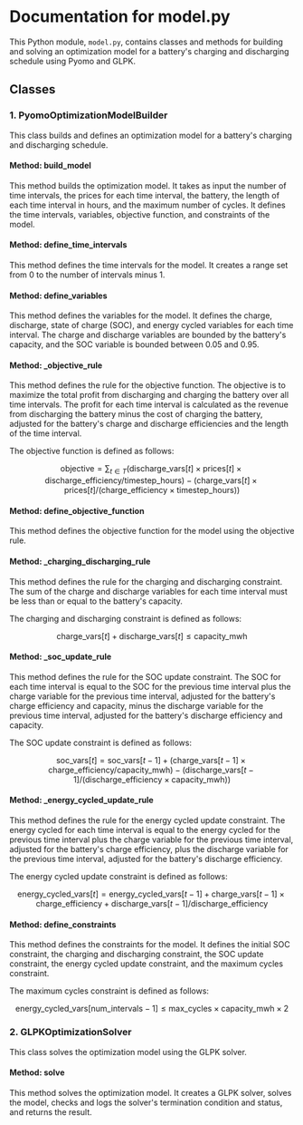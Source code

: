 # Documentation for model.py

This Python module, `model.py`, contains classes and methods for building and solving an optimization model for a battery's charging and discharging schedule using Pyomo and GLPK.

## Classes

### 1. PyomoOptimizationModelBuilder

This class builds and defines an optimization model for a battery's charging and discharging schedule.

#### Method: build_model

This method builds the optimization model. It takes as input the number of time intervals, the prices for each time interval, the battery, the length of each time interval in hours, and the maximum number of cycles. It defines the time intervals, variables, objective function, and constraints of the model.

#### Method: define_time_intervals

This method defines the time intervals for the model. It creates a range set from 0 to the number of intervals minus 1.

#### Method: define_variables

This method defines the variables for the model. It defines the charge, discharge, state of charge (SOC), and energy cycled variables for each time interval. The charge and discharge variables are bounded by the battery's capacity, and the SOC variable is bounded between 0.05 and 0.95.

#### Method: _objective_rule

This method defines the rule for the objective function. The objective is to maximize the total profit from discharging and charging the battery over all time intervals. The profit for each time interval is calculated as the revenue from discharging the battery minus the cost of charging the battery, adjusted for the battery's charge and discharge efficiencies and the length of the time interval.

The objective function is defined as follows:

$$
\text{{objective}} = \sum_{t \in T} \left( \text{{discharge\_vars}}[t] \times \text{{prices}}[t] \times \text{{discharge\_efficiency}} / \text{{timestep\_hours}} \right) - \left( \text{{charge\_vars}}[t] \times \text{{prices}}[t] / (\text{{charge\_efficiency}} \times \text{{timestep\_hours}}) \right)
$$

#### Method: define_objective_function

This method defines the objective function for the model using the objective rule.

#### Method: _charging_discharging_rule

This method defines the rule for the charging and discharging constraint. The sum of the charge and discharge variables for each time interval must be less than or equal to the battery's capacity.

The charging and discharging constraint is defined as follows:

$$
\text{{charge\_vars}}[t] + \text{{discharge\_vars}}[t] \leq \text{{capacity\_mwh}}
$$

#### Method: _soc_update_rule

This method defines the rule for the SOC update constraint. The SOC for each time interval is equal to the SOC for the previous time interval plus the charge variable for the previous time interval, adjusted for the battery's charge efficiency and capacity, minus the discharge variable for the previous time interval, adjusted for the battery's discharge efficiency and capacity.

The SOC update constraint is defined as follows:

$$
\text{{soc\_vars}}[t] = \text{{soc\_vars}}[t - 1] + \left( \text{{charge\_vars}}[t - 1] \times \text{{charge\_efficiency}} / \text{{capacity\_mwh}} \right) - \left( \text{{discharge\_vars}}[t - 1] / (\text{{discharge\_efficiency}} \times \text{{capacity\_mwh}}) \right)
$$

#### Method: _energy_cycled_update_rule

This method defines the rule for the energy cycled update constraint. The energy cycled for each time interval is equal to the energy cycled for the previous time interval plus the charge variable for the previous time interval, adjusted for the battery's charge efficiency, plus the discharge variable for the previous time interval, adjusted for the battery's discharge efficiency.

The energy cycled update constraint is defined as follows:

$$
\text{{energy\_cycled\_vars}}[t] = \text{{energy\_cycled\_vars}}[t - 1] + \text{{charge\_vars}}[t - 1] \times \text{{charge\_efficiency}} + \text{{discharge\_vars}}[t - 1] / \text{{discharge\_efficiency}}
$$

#### Method: define_constraints

This method defines the constraints for the model. It defines the initial SOC constraint, the charging and discharging constraint, the SOC update constraint, the energy cycled update constraint, and the maximum cycles constraint.

The maximum cycles constraint is defined as follows:

$$
\text{{energy\_cycled\_vars}}[\text{{num\_intervals}} - 1] \leq \text{{max\_cycles}} \times \text{{capacity\_mwh}} \times 2
$$

### 2. GLPKOptimizationSolver

This class solves the optimization model using the GLPK solver.

#### Method: solve

This method solves the optimization model. It creates a GLPK solver, solves the model, checks and logs the solver's termination condition and status, and returns the result.
